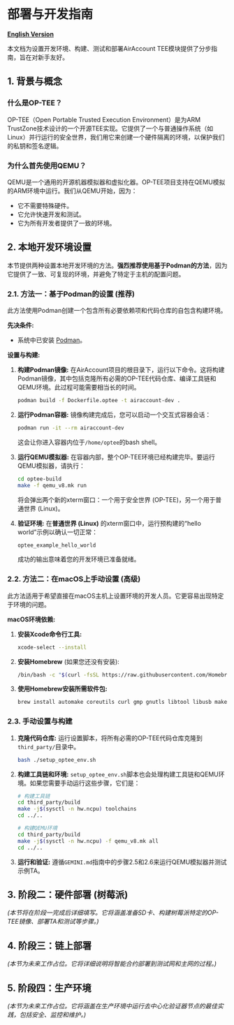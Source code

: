 # 部署与开发指南

**[English Version](./Deploy.md)**

本文档为设置开发环境、构建、测试和部署AirAccount TEE模块提供了分步指南，旨在对新手友好。

## 1. 背景与概念

### 什么是OP-TEE？
OP-TEE（Open Portable Trusted Execution Environment）是为ARM TrustZone技术设计的一个开源TEE实现。它提供了一个与普通操作系统（如Linux）并行运行的安全世界，我们用它来创建一个硬件隔离的环境，以保护我们的私钥和签名逻辑。

### 为什么首先使用QEMU？
QEMU是一个通用的开源机器模拟器和虚拟化器。OP-TEE项目支持在QEMU模拟的ARM环境中运行。我们从QEMU开始，因为：
- 它不需要特殊硬件。
- 它允许快速开发和测试。
- 它为所有开发者提供了一致的环境。

## 2. 本地开发环境设置

本节提供两种设置本地开发环境的方法。**强烈推荐使用基于Podman的方法**，因为它提供了一致、可复现的环境，并避免了特定于主机的配置问题。

### 2.1. 方法一：基于Podman的设置 (推荐)

此方法使用Podman创建一个包含所有必要依赖项和代码仓库的自包含构建环境。

**先决条件:**
- 系统中已安装 [Podman](https://podman.io/getting-started/installation)。

**设置与构建:**

1.  **构建Podman镜像:**
    在AirAccount项目的根目录下，运行以下命令。这将构建Podman镜像，其中包括克隆所有必需的OP-TEE代码仓库、编译工具链和QEMU环境。此过程可能需要相当长的时间。
    ```bash
    podman build -f Dockerfile.optee -t airaccount-dev .
    ```

2.  **运行Podman容器:**
    镜像构建完成后，您可以启动一个交互式容器会话：
    ```bash
    podman run -it --rm airaccount-dev
    ```
    这会让你进入容器内位于`/home/optee`的bash shell。

3.  **运行QEMU模拟器:**
    在容器内部，整个OP-TEE环境已经构建完毕。要运行QEMU模拟器，请执行：
    ```bash
    cd optee-build
    make -f qemu_v8.mk run
    ```
    将会弹出两个新的xterm窗口：一个用于安全世界 (OP-TEE)，另一个用于普通世界 (Linux)。

4.  **验证环境:**
    在**普通世界 (Linux)** 的xterm窗口中，运行预构建的“hello world”示例以确认一切正常：
    ```bash
    optee_example_hello_world
    ```
    成功的输出意味着您的开发环境已准备就绪。

### 2.2. 方法二：在macOS上手动设置 (高级)

此方法适用于希望直接在macOS主机上设置环境的开发人员。它更容易出现特定于环境的问题。

**macOS环境依赖:**

1.  **安装Xcode命令行工具:**
    ```bash
    xcode-select --install
    ```
2.  **安装Homebrew** (如果您还没有安装):
    ```bash
    /bin/bash -c "$(curl -fsSL https://raw.githubusercontent.com/Homebrew/install/HEAD/install.sh)"
    ```
3.  **使用Homebrew安装所需软件包:**
    ```bash
    brew install automake coreutils curl gmp gnutls libtool libusb make wget
    ```

### 2.3. 手动设置与构建

1.  **克隆代码仓库:**
    运行设置脚本，将所有必需的OP-TEE代码仓库克隆到`third_party/`目录中。
    ```bash
    bash ./setup_optee_env.sh
    ```

2.  **构建工具链和环境:**
    `setup_optee_env.sh`脚本也会处理构建工具链和QEMU环境。如果您需要手动运行这些步骤，它们是：
    ```bash
    # 构建工具链
    cd third_party/build
    make -j$(sysctl -n hw.ncpu) toolchains
    cd ../..

    # 构建QEMU环境
    cd third_party/build
    make -j$(sysctl -n hw.ncpu) -f qemu_v8.mk all
    cd ../..
    ```

3.  **运行和验证:**
    遵循`GEMINI.md`指南中的步骤2.5和2.6来运行QEMU模拟器并测试示例TA。

## 3. 阶段二：硬件部署 (树莓派)

*(本节将在阶段一完成后详细填写。它将涵盖准备SD卡、构建树莓派特定的OP-TEE镜像、部署TA和测试等步骤。)*

## 4. 阶段三：链上部署

*(本节为未来工作占位。它将详细说明将智能合约部署到测试网和主网的过程。)*

## 5. 阶段四：生产环境

*(本节为未来工作占位。它将涵盖在生产环境中运行去中心化验证器节点的最佳实践，包括安全、监控和维护。)*
